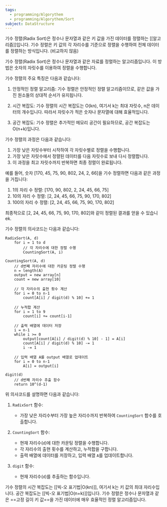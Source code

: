 ```yaml
---
tags:
  - programming/Algorythem
  - programming/Algorythem/Sort
subject: DataStructure
---
```

기수 정렬(Radix Sort)은 정수나 문자열과 같은 키 값을 가진 데이터를 정렬하는 [[알고리즘]]입니다. 기수 정렬은 키 값의 각 자리수를 기준으로 정렬을 수행하여 전체 데이터를 정렬하는 방식입니다. (비교하지 않음)

기수 정렬(Radix Sort)은 정수나 문자열과 같은 자료를 정렬하는 알고리즘입니다. 이 방법은 숫자의 자릿수를 이용하여 정렬을 수행합니다.

기수 정렬의 주요 특징은 다음과 같습니다:

1. 안정적인 정렬 알고리즘: 기수 정렬은 안정적인 정렬 알고리즘이므로, 같은 값을 가진 원소들의 상대적 순서가 유지됩니다.

2. 시간 복잡도: 기수 정렬의 시간 복잡도는 O(kn), 여기서 k는 최대 자릿수, n은 데이터의 개수입니다. 따라서 자릿수가 적은 숫자나 문자열에 대해 효율적입니다.

3. 공간 복잡도: 기수 정렬은 추가적인 메모리 공간이 필요하므로, 공간 복잡도는 O(n+k)입니다.

기수 정렬의 과정은 다음과 같습니다:

1. 가장 낮은 자릿수부터 시작하여 각 자릿수별로 정렬을 수행합니다.
2. 가장 낮은 자릿수에서 정렬된 데이터를 다음 자릿수로 보내 다시 정렬합니다.
3. 이 과정을 최고 자릿수까지 반복하면 최종 정렬이 완료됩니다.

예를 들어, 숫자 [170, 45, 75, 90, 802, 24, 2, 66]을 기수 정렬하면 다음과 같은 과정을 거칩니다:

1. 1의 자리 수 정렬: [170, 90, 802, 2, 24, 45, 66, 75]
2. 10의 자리 수 정렬: [2, 24, 45, 66, 75, 90, 170, 802]
3. 100의 자리 수 정렬: [2, 24, 45, 66, 75, 90, 170, 802]

최종적으로 [2, 24, 45, 66, 75, 90, 170, 802]와 같이 정렬된 결과를 얻을 수 있습니ek.

기수 정렬의 의사코드는 다음과 같습니다:

```
RadixSort(A, d)
    for i = 1 to d
        // 각 자리수에 대한 정렬 수행
        CountingSort(A, i)

CountingSort(A, d)
    // d번째 자리수에 대한 카운팅 정렬 수행
    n = length(A)
    output = new array[n]
    count = new array[10]

    // 각 자리수의 출현 횟수 계산
    for i = 0 to n-1
        count[A[i] / digit(d) % 10] += 1

    // 누적합 계산
    for i = 1 to 9
        count[i] += count[i-1]

    // 출력 배열에 데이터 저장
    i = n-1
    while i >= 0
        output[count[A[i] / digit(d) % 10] - 1] = A[i]
        count[A[i] / digit(d) % 10] -= 1
        i -= 1

    // 입력 배열 A를 output 배열로 업데이트
    for i = 0 to n-1
        A[i] = output[i]

digit(d)
    // d번째 자리수 추출 함수
    return 10^(d-1)
```

위 의사코드를 설명하면 다음과 같습니다:

1. `RadixSort` 함수:
   - 가장 낮은 자리수부터 가장 높은 자리수까지 반복하여 `CountingSort` 함수를 호출합니다.

2. `CountingSort` 함수:
   - 현재 자리수(`d`)에 대한 카운팅 정렬을 수행합니다.
   - 각 자리수의 출현 횟수를 계산하고, 누적합을 구합니다.
   - 출력 배열에 데이터를 저장하고, 입력 배열 `A`를 업데이트합니다.

3. `digit` 함수:
   - 현재 자리수(`d`)를 추출하는 함수입니다.

기수 정렬의 시간 복잡도는 [[빅-오 표기법|O(kn)]], 여기서 k는 키 값의 최대 자리수입니다. 공간 복잡도는 [[빅-오 표기법|O(n+k)]]입니다. 기수 정렬은 정수나 문자열과 같은 ==고정 길이 키 값==을 가진 데이터에 매우 효율적인 정렬 알고리즘입니다. 